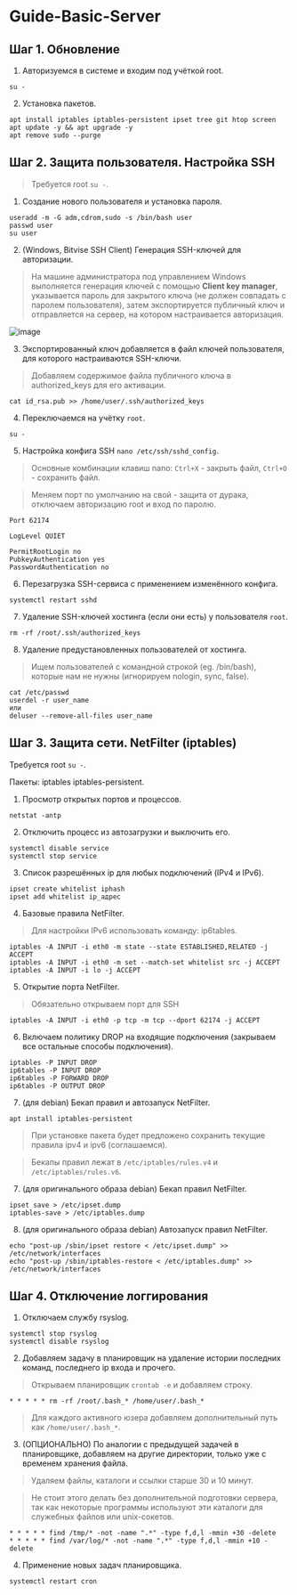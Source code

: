 # Guide-Basic-Server

## Шаг 1. Обновление
1. Авторизуемся в системе и входим под учёткой root.
```
su -
```

2. Установка пакетов.
```
apt install iptables iptables-persistent ipset tree git htop screen
apt update -y && apt upgrade -y
apt remove sudo --purge
```

## Шаг 2. Защита пользователя. Настройка SSH
> Требуется root `su -`.

1. Создание нового пользователя и установка пароля.
```
useradd -m -G adm,cdrom,sudo -s /bin/bash user
passwd user
su user
```

2. (Windows, Bitvise SSH Client) Генерация SSH-ключей для авторизации.
> На машине администратора под управлением Windows выполняется генерация ключей с помощью **Client key manager**,
> указывается пароль для закрытого ключа (не должен совпадать с паролем пользователя), затем экспортируется
> публичный ключ и отправляется на сервер, на котором настраивается авторизация.

![image](https://user-images.githubusercontent.com/21179689/218112972-739cb013-9f1e-4bba-a6d6-281b4e574568.png)

3. Экспортированный ключ добавляется в файл ключей пользователя, для которого настраиваются SSH-ключи.
> Добавляем содержимое файла публичного ключа в authorized_keys для его активации.
```
cat id_rsa.pub >> /home/user/.ssh/authorized_keys
```

4. Переключаемся на учётку `root`.
```
su -
```

5. Настройка конфига SSH `nano /etc/ssh/sshd_config`.
> Основные комбинации клавиш nano: `Ctrl+X` - закрыть файл, `Ctrl+O` - сохранить файл.

> Меняем порт по умолчанию на свой - защита от дурака, отключаем авторизацию root и вход по паролю.
```
Port 62174

LogLevel QUIET

PermitRootLogin no
PubkeyAuthentication yes
PasswordAuthentication no
```

6. Перезагрузка SSH-сервиса с применением изменённого конфига.
```
systemctl restart sshd
```

7. Удаление SSH-ключей хостинга (если они есть) у пользователя `root`.
```
rm -rf /root/.ssh/authorized_keys
```

8. Удаление предустановленных пользователей от хостинга.
> Ищем пользователей с командной строкой (eg. /bin/bash), которые нам не нужны (игнорируем nologin, sync, false).
```
cat /etc/passwd
userdel -r user_name
или
deluser --remove-all-files user_name
```

## Шаг 3. Защита сети. NetFilter (iptables)
Требуется root `su -`.

Пакеты: iptables iptables-persistent.

1. Просмотр открытых портов и процессов.
```
netstat -antp
```

2. Отключить процесс из автозагрузки и выключить его.
```
systemctl disable service
systemctl stop service
```

3. Список разрешённых ip для любых подключений (IPv4 и IPv6).
```
ipset create whitelist iphash
ipset add whitelist ip_адрес
```

4. Базовые правила NetFilter.
> Для настройки IPv6 использовать команду: ip6tables.
```
iptables -A INPUT -i eth0 -m state --state ESTABLISHED,RELATED -j ACCEPT
iptables -A INPUT -i eth0 -m set --match-set whitelist src -j ACCEPT
iptables -A INPUT -i lo -j ACCEPT
```

5. Открытие порта NetFilter.
> Обязательно открываем порт для SSH
```
iptables -A INPUT -i eth0 -p tcp -m tcp --dport 62174 -j ACCEPT
```

6. Включаем политику DROP на входящие подключения (закрываем все остальные способы подключения).
```
iptables -P INPUT DROP
ip6tables -P INPUT DROP
ip6tables -P FORWARD DROP
ip6tables -P OUTPUT DROP
```

7. (для debian) Бекап правил и автозапуск NetFilter.
```
apt install iptables-persistent
```
> При установке пакета будет предложено сохранить текущие правила ipv4 и ipv6 (соглашаемся).

> Бекапы правил лежат в `/etc/iptables/rules.v4` и `/etc/iptables/rules.v6`.

7. (для оригинального образа debian) Бекап правил NetFilter.
```
ipset save > /etc/ipset.dump
iptables-save > /etc/iptables.dump
```

8. (для оригинального образа debian) Автозапуск правил NetFilter.
```
echo "post-up /sbin/ipset restore < /etc/ipset.dump" >> /etc/network/interfaces
echo "post-up /sbin/iptables-restore < /etc/iptables.dump" >> /etc/network/interfaces
```

## Шаг 4. Отключение логгирования
1. Отключаем службу rsyslog.
```
systemctl stop rsyslog
systemctl disable rsyslog
```

2. Добавляем задачу в планировщик на удаление истории последних команд, последнего ip входа и прочего.
> Открываем планировщик `crontab -e` и добавляем строку.
``` 
* * * * * rm -rf /root/.bash_* /home/user/.bash_*
```
> Для каждого активного юзера добавляем дополнительный путь как `/home/user/.bash_*`.

3. (ОПЦИОНАЛЬНО) По аналогии с предыдущей задачей в планировщике, добавляем на другие директории, только уже с временем хранения файла.
> Удаляем файлы, каталоги и ссылки старше 30 и 10 минут.

> Не стоит этого делать без дополнительной подготовки сервера, так как некоторые программы используют эти каталоги для служебных файлов или unix-сокетов.
```
* * * * * find /tmp/* -not -name ".*" -type f,d,l -mmin +30 -delete
* * * * * find /var/log/* -not -name ".*" -type f,d,l -mmin +10 -delete
```

4. Применение новых задач планировщика.
```
systemctl restart cron
```
